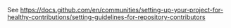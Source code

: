 See https://docs.github.com/en/communities/setting-up-your-project-for-healthy-contributions/setting-guidelines-for-repository-contributors
